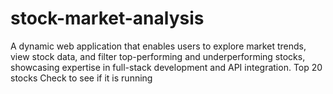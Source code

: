 # stock-market-analysis
A dynamic web application that enables users to explore market trends, view stock data, and filter top-performing and underperforming stocks, showcasing expertise in full-stack development and API integration.
Top 20 stocks
Check to see if it is running 